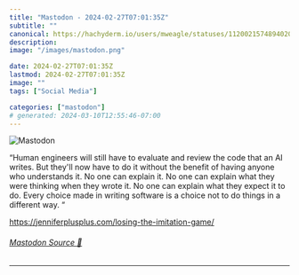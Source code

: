 ```yaml
---
title: "Mastodon - 2024-02-27T07:01:35Z"
subtitle: ""
canonical: https://hachyderm.io/users/mweagle/statuses/112002157489402056
description:
image: "/images/mastodon.png"

date: 2024-02-27T07:01:35Z
lastmod: 2024-02-27T07:01:35Z
image: ""
tags: ["Social Media"]

categories: ["mastodon"]
# generated: 2024-03-10T12:55:46-07:00
---
```

![Mastodon](/images/mastodon.png)

<p>“Human engineers will still have to evaluate and review the code that an AI writes. But they&#39;ll now have to do it without the benefit of having anyone who understands it. No one can explain it. No one can explain what they were thinking when they wrote it. No one can explain what they expect it to do. Every choice made in writing software is a choice not to do things in a different way. “</p><p><a href="https://jenniferplusplus.com/losing-the-imitation-game/" target="_blank" rel="nofollow noopener noreferrer" translate="no"><span class="invisible">https://</span><span class="ellipsis">jenniferplusplus.com/losing-th</span><span class="invisible">e-imitation-game/</span></a></p>


###### [Mastodon Source 🐘](https://hachyderm.io/@mweagle/112002157489402056)

___
